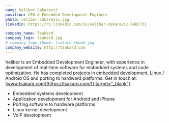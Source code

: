 ```yaml
---
name: Velibor Cakarević
position: CEO & Embedded Development Engineer
photo: velibor-cakarevic.jpg
linkedin: https://rs.linkedin.com/in/velibor-cakarevic-5487731

company_name: Tsakard
company_logo: tsakard.jpg
# company_logo_thumb: tsakard-thumb.jpg
company_website: http://tsakard.com
---
```

Velibor is an Embedded Development Engineer, with experience in development of real-time software for embedded systems and code optimization. He has completed projects in embedded development, Linux / Android OS and porting to hardward platforms. Get in touch at: [www.tsakard.com](https://tsakard.com/){:target="_blank"}

* Embedded systems development
* Application development for Android and iPhone
* Porting software to hardware platforms
* Linux kernel development
* VoIP development